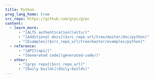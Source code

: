 ```yaml
---
title: Python
prog_lang_home: true
src_repo: https://github.com/grpc/grpc
content:
  - learn_more:
      - "[ALTS authentication](alts/)"
      - "[Additional docs]($src_repo_url/tree/master/doc/python)"
      - "[Examples]($src_repo_url/tree/master/examples/python)"
  - reference:
      - "[API](api/)"
      - "[Generated code](generated-code/)"
  - other:
      - "[grpc repo]($src_repo_url)"
      - "[Daily builds](daily-builds)"
---
```

